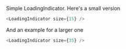 Simple LoadingIndicator. Here's a small version

```js
<LoadingIndicator size={15} />
```

And an example for a larger one

```js
<LoadingIndicator size={35} />
```
